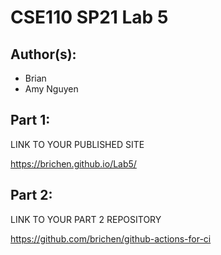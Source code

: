 # CSE110 SP21 Lab 5

## Author(s):
- Brian
- Amy Nguyen

## Part 1: 

LINK TO YOUR PUBLISHED SITE

https://brichen.github.io/Lab5/

## Part 2:

LINK TO YOUR PART 2 REPOSITORY

https://github.com/brichen/github-actions-for-ci
